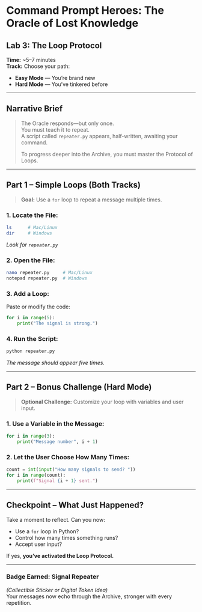 
# Command Prompt Heroes: The Oracle of Lost Knowledge  
## Lab 3: The Loop Protocol

**Time:** ~5–7 minutes  
**Track:** Choose your path:  
- **Easy Mode** — You’re brand new  
- **Hard Mode** — You’ve tinkered before  

---

## Narrative Brief

> The Oracle responds—but only once.  
> You must teach it to repeat.  
> A script called `repeater.py` appears, half-written, awaiting your command.  
>  
> To progress deeper into the Archive, you must master the Protocol of Loops.

---

## Part 1 – Simple Loops (Both Tracks)

> **Goal:** Use a `for` loop to repeat a message multiple times.

### 1. Locate the File:
```bash
ls      # Mac/Linux
dir     # Windows
```
_Look for `repeater.py`_

### 2. Open the File:
```bash
nano repeater.py     # Mac/Linux
notepad repeater.py  # Windows
```

### 3. Add a Loop:
Paste or modify the code:
```python
for i in range(5):
    print("The signal is strong.")
```

### 4. Run the Script:
```bash
python repeater.py
```
_The message should appear five times._

---

## Part 2 – Bonus Challenge (Hard Mode)

> **Optional Challenge:** Customize your loop with variables and user input.

### 1. Use a Variable in the Message:
```python
for i in range(3):
    print("Message number", i + 1)
```

### 2. Let the User Choose How Many Times:
```python
count = int(input("How many signals to send? "))
for i in range(count):
    print(f"Signal {i + 1} sent.")
```

---

## Checkpoint – What Just Happened?

Take a moment to reflect. Can you now:
- Use a `for` loop in Python?
- Control how many times something runs?
- Accept user input?

If yes, **you’ve activated the Loop Protocol.**

---

### Badge Earned: Signal Repeater  
*(Collectible Sticker or Digital Token Idea)*  
Your messages now echo through the Archive, stronger with every repetition.
